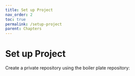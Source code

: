 ```yaml
---
title: Set up Project
nav_order: 2
toc: true
permalink: /setup-project
parent: Chapters
---
```


# Set up Project
Create a private repository using the boiler plate repository:

[Django]: https://docs.djangoproject.com/
[Chowkidar]: https://github.com/aswinshenoy/chowkidar
